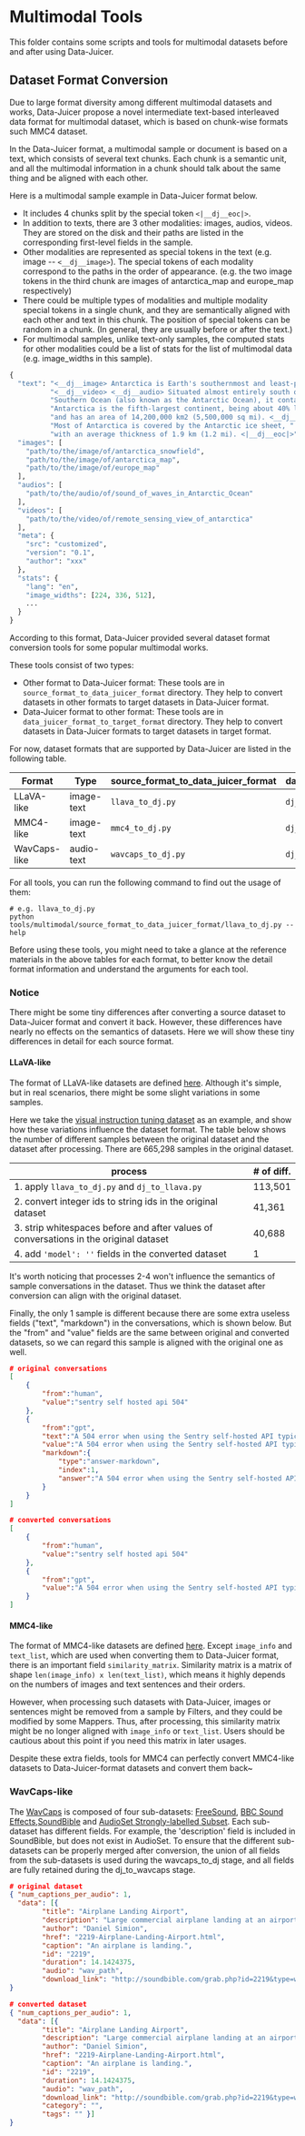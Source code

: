# Multimodal Tools

This folder contains some scripts and tools for multimodal datasets before and after using Data-Juicer.

## Dataset Format Conversion

Due to large format diversity among different multimodal datasets and works, 
Data-Juicer propose a novel intermediate text-based interleaved data format for multimodal dataset, which 
is based on chunk-wise formats such MMC4 dataset.

In the Data-Juicer format, a multimodal sample or document is based on a text, 
which consists of several text chunks. Each chunk is a semantic unit, and all the
multimodal information in a chunk should talk about the same thing and be aligned
with each other.

Here is a multimodal sample example in Data-Juicer format below.
- It includes 4 chunks split by the special token `<|__dj__eoc|>`.
- In addition to texts, there are 3 other modalities: images, audios, videos. 
They are stored on the disk and their paths are
listed in the corresponding first-level fields in the sample.
- Other modalities are represented as special tokens in the text (e.g. image -- `<__dj__image>`). 
The special tokens of each modality correspond to the paths in the order of appearance. 
(e.g. the two image tokens in the third chunk are images of antarctica_map and europe_map respectively)
- There could be multiple types of modalities and multiple modality special tokens in a single chunk, 
and they are semantically aligned with each other and text in this chunk. 
The position of special tokens can be random in a chunk. (In general, they are usually before or after the text.)
- For multimodal samples, unlike text-only samples, the computed stats for other 
modalities could be a list of stats for the list of multimodal data (e.g. image_widths in this sample).

```python
{
  "text": "<__dj__image> Antarctica is Earth's southernmost and least-populated continent. <|__dj__eoc|> "
          "<__dj__video> <__dj__audio> Situated almost entirely south of the Antarctic Circle and surrounded by the "
          "Southern Ocean (also known as the Antarctic Ocean), it contains the geographic South Pole. <|__dj__eoc|> "
          "Antarctica is the fifth-largest continent, being about 40% larger than Europe, "
          "and has an area of 14,200,000 km2 (5,500,000 sq mi). <__dj__image> <__dj__image> <|__dj__eoc|> "
          "Most of Antarctica is covered by the Antarctic ice sheet, "
          "with an average thickness of 1.9 km (1.2 mi). <|__dj__eoc|>",
  "images": [
    "path/to/the/image/of/antarctica_snowfield",
    "path/to/the/image/of/antarctica_map",
    "path/to/the/image/of/europe_map"
  ],
  "audios": [
    "path/to/the/audio/of/sound_of_waves_in_Antarctic_Ocean"
  ],
  "videos": [
    "path/to/the/video/of/remote_sensing_view_of_antarctica"
  ],
  "meta": {
    "src": "customized",
    "version": "0.1",
    "author": "xxx"
  },
  "stats": {
    "lang": "en",
    "image_widths": [224, 336, 512],
    ...
  }
}
```

According to this format, Data-Juicer provided several dataset format conversion tools for some popular multimodal 
works.

These tools consist of two types:
- Other format to Data-Juicer format: These tools are in `source_format_to_data_juicer_format` directory. They help to convert datasets in other formats to target datasets in Data-Juicer format.
- Data-Juicer format to other format: These tools are in `data_juicer_format_to_target_format` directory. They help to convert datasets in Data-Juicer formats to target datasets in target format.

For now, dataset formats that are supported by Data-Juicer are listed in the following table.

| Format     | Type       | source_format_to_data_juicer_format | data_juicer_format_to_target_format | Ref.                                                                                                             |
|------------|------------|-------------------------------------|-------------------------------------|------------------------------------------------------------------------------------------------------------------|
| LLaVA-like | image-text | `llava_to_dj.py`                    | `dj_to_llava.py`                    | [Format Description](https://github.com/haotian-liu/LLaVA/blob/main/docs/Finetune_Custom_Data.md#dataset-format) |
| MMC4-like  | image-text | `mmc4_to_dj.py`                     | `dj_to_mmc4.py`                     | [Format Description](https://github.com/allenai/mmc4#documents)                                                  |
| WavCaps-like  | audio-text | `wavcaps_to_dj.py` | `dj_to_wavcaps.py`                  | [Format Description](https://github.com/XinhaoMei/WavCaps#table-of-contents) |

For all tools, you can run the following command to find out the usage of them:

```shell
# e.g. llava_to_dj.py
python tools/multimodal/source_format_to_data_juicer_format/llava_to_dj.py --help
```

Before using these tools, you might need to take a glance at the reference 
materials in the above tables for each format, to better know the detail format 
information and understand the arguments for each tool.

### Notice
There might be some tiny differences after converting a source dataset to Data-Juicer 
format and convert it back. However, these differences have nearly no effects 
on the semantics of datasets. Here we will show these tiny differences in detail 
for each source format.

#### LLaVA-like
The format of LLaVA-like datasets are defined [here](https://github.com/haotian-liu/LLaVA/blob/main/docs/Finetune_Custom_Data.md#dataset-format). 
Although it's simple, but in real scenarios, there might be some slight variations 
in some samples.

Here we take the [visual instruction tuning dataset](https://huggingface.co/datasets/liuhaotian/LLaVA-Instruct-150K/blob/main/llava_v1_5_mix665k.json) as an example, 
and show how these variations influence the dataset format. The table below 
shows the number of different samples between the original dataset and the 
dataset after processing. There are 665,298 samples in the original dataset.

| process                                                                                | # of diff.  |
|----------------------------------------------------------------------------------------|-------------|
| 1. apply `llava_to_dj.py` and `dj_to_llava.py`                                         | 113,501     |
| 2. convert integer ids to string ids in the original dataset                           | 41,361      |
| 3. strip whitespaces before and after values of conversations in the original dataset  | 40,688      |
| 4. add `'model': ''` fields in the converted dataset                                   | 1           |

It's worth noticing that processes 2-4 won't influence the semantics of sample conversations in the dataset. 
Thus we think the dataset after conversion can align with the original dataset. 

Finally, the only 1 sample is different because there are some extra useless fields ("text", "markdown")
in the conversations, which is shown below. But the "from" and "value" fields are the same between original 
and converted datasets, so we can regard this sample is aligned with the original one as well.

```json
# original conversations
[
    {
        "from":"human",
        "value":"sentry self hosted api 504"
    },
    {
        "from":"gpt",
        "text":"A 504 error when using the Sentry self-hosted API typically indicates that the API request timed out. This means that the server hosting the API did not receive a response from the client within the expected time frame.\n\nHere are a few possible reasons for a 504 error when using the Sentry self-hosted API:\n\nSlow network connection: The API request may be taking longer than expected due to a slow network connection. Check your network connection and try again.\n\nServer overload: The server hosting the API may be overloaded with requests. Try again later when the server load has decreased.\n\nLarge dataset: If you are trying to retrieve a large amount of data, the API request may take longer than expected. Try breaking up the request into smaller chunks or optimizing the query to retrieve only the necessary data.\n\nAPI endpoint issues: There may be issues with the specific API endpoint you are using. Try using a different endpoint or contact the Sentry support team for assistance.\n\nTo resolve a 504 error when using the Sentry self-hosted API, try the following:\n\nCheck your network connection and ensure that it is stable.\n\nVerify that the server hosting the API is not overloaded with requests.\n\nOptimize the query to retrieve only the necessary data.\n\nTry using a different API endpoint.\n\nIf the issue persists, contact the Sentry support team for assistance.",
        "value":"A 504 error when using the Sentry self-hosted API typically indicates that the API request timed out. This means that the server hosting the API did not receive a response from the client within the expected time frame.\n\nHere are a few possible reasons for a 504 error when using the Sentry self-hosted API:\n\n1. Slow network connection: The API request may be taking longer than expected due to a slow network connection. Check your network connection and try again.\n2. Server overload: The server hosting the API may be overloaded with requests. Try again later when the server load has decreased.\n3. Large dataset: If you are trying to retrieve a large amount of data, the API request may take longer than expected. Try breaking up the request into smaller chunks or optimizing the query to retrieve only the necessary data.\n4. API endpoint issues: There may be issues with the specific API endpoint you are using. Try using a different endpoint or contact the Sentry support team for assistance.\n\nTo resolve a 504 error when using the Sentry self-hosted API, try the following:\n\n1. Check your network connection and ensure that it is stable.\n2. Verify that the server hosting the API is not overloaded with requests.\n3. Optimize the query to retrieve only the necessary data.\n4. Try using a different API endpoint.\n\nIf the issue persists, contact the Sentry support team for assistance.",
        "markdown":{
            "type":"answer-markdown",
            "index":1,
            "answer":"A 504 error when using the Sentry self-hosted API typically indicates that the API request timed out. This means that the server hosting the API did not receive a response from the client within the expected time frame.\n\nHere are a few possible reasons for a 504 error when using the Sentry self-hosted API:\n\n1. Slow network connection: The API request may be taking longer than expected due to a slow network connection. Check your network connection and try again.\n\n2. Server overload: The server hosting the API may be overloaded with requests. Try again later when the server load has decreased.\n\n3. Large dataset: If you are trying to retrieve a large amount of data, the API request may take longer than expected. Try breaking up the request into smaller chunks or optimizing the query to retrieve only the necessary data.\n\n4. API endpoint issues: There may be issues with the specific API endpoint you are using. Try using a different endpoint or contact the Sentry support team for assistance.\n\nTo resolve a 504 error when using the Sentry self-hosted API, try the following:\n\n1. Check your network connection and ensure that it is stable.\n\n2. Verify that the server hosting the API is not overloaded with requests.\n\n3. Optimize the query to retrieve only the necessary data.\n\n4. Try using a different API endpoint.\n\nIf the issue persists, contact the Sentry support team for assistance."
        }
    }
]

# converted conversations
[
    {
        "from":"human",
        "value":"sentry self hosted api 504"
    },
    {
        "from":"gpt",
        "value":"A 504 error when using the Sentry self-hosted API typically indicates that the API request timed out. This means that the server hosting the API did not receive a response from the client within the expected time frame.\n\nHere are a few possible reasons for a 504 error when using the Sentry self-hosted API:\n\n1. Slow network connection: The API request may be taking longer than expected due to a slow network connection. Check your network connection and try again.\n2. Server overload: The server hosting the API may be overloaded with requests. Try again later when the server load has decreased.\n3. Large dataset: If you are trying to retrieve a large amount of data, the API request may take longer than expected. Try breaking up the request into smaller chunks or optimizing the query to retrieve only the necessary data.\n4. API endpoint issues: There may be issues with the specific API endpoint you are using. Try using a different endpoint or contact the Sentry support team for assistance.\n\nTo resolve a 504 error when using the Sentry self-hosted API, try the following:\n\n1. Check your network connection and ensure that it is stable.\n2. Verify that the server hosting the API is not overloaded with requests.\n3. Optimize the query to retrieve only the necessary data.\n4. Try using a different API endpoint.\n\nIf the issue persists, contact the Sentry support team for assistance."
    }
]
```

#### MMC4-like

The format of MMC4-like datasets are defined [here](https://github.com/allenai/mmc4#documents). Except `image_info` and `text_list`,
which are used when converting them to Data-Juicer format, there is an important field `similarity_matrix`. Similarity matrix is
a matrix of shape `len(image_info) x len(text_list)`, which means it highly depends on the numbers of images and text sentences and their 
orders.

However, when processing such datasets with Data-Juicer, images or sentences might be removed from a sample by Filters, and they could be
modified by some Mappers. Thus, after processing, this similarity matrix might be no longer aligned with `image_info` or `text_list`.
Users should be cautious about this point if you need this matrix in later usages.

Despite these extra fields, tools for MMC4 can perfectly convert MMC4-like datasets to Data-Juicer-format datasets and convert them back~

### WavCaps-like

The [WavCaps](https://github.com/XinhaoMei/WavCaps#dataset) is composed of four sub-datasets: [FreeSound](https://freesound.org/), [BBC Sound Effects](https://sound-effects.bbcrewind.co.uk/),[SoundBible](https://soundbible.com/) and [AudioSet Strongly-labelled Subset](https://research.google.com/audioset/download_strong.html). Each sub-dataset has different fields. For example, the 'description' field is included in SoundBible, but does not exist in AudioSet. To ensure that the different sub-datasets can be properly merged after conversion, the union of all fields from the sub-datasets is used during the wavcaps_to_dj stage, and all fields are fully retained during the dj_to_wavcaps stage.

```json
# original dataset
{ "num_captions_per_audio": 1,
  "data": [{
        "title": "Airplane Landing Airport",
        "description": "Large commercial airplane landing at an airport runway.",
        "author": "Daniel Simion",
        "href": "2219-Airplane-Landing-Airport.html",
        "caption": "An airplane is landing.",
        "id": "2219",
        "duration": 14.1424375,
        "audio": "wav_path",
        "download_link": "http://soundbible.com/grab.php?id=2219&type=wav"}]    
}

# converted dataset
{ "num_captions_per_audio": 1,
  "data": [{
        "title": "Airplane Landing Airport",
        "description": "Large commercial airplane landing at an airport runway.",
        "author": "Daniel Simion",
        "href": "2219-Airplane-Landing-Airport.html",
        "caption": "An airplane is landing.",
        "id": "2219",
        "duration": 14.1424375,
        "audio": "wav_path",
        "download_link": "http://soundbible.com/grab.php?id=2219&type=wav",
        "category": "",
        "tags": "" }]    
}
```
